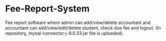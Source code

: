 # Fee-Report-System
Fee report software where admin can add/view/delete accountant and accountant can add/view/edit/delete student, check due fee and logout.
(In repository, mysql-connector-j-8.0.33.jar file is uploaded).
